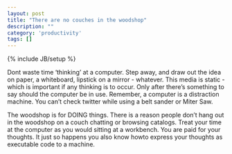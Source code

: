 ```yaml
---
layout: post
title: "There are no couches in the woodshop"
description: ""
category: 'productivity' 
tags: []
---
```

{% include JB/setup %}

Dont waste time ‘thinking’ at a computer. Step away, and draw out the idea on paper, a whiteboard, lipstick on a mirror - whatever. This media is static - which is important if any thinking is to occur. Only after there’s something to say should the computer be in use. Remember, a computer is a distraction machine. You can’t check twitter while using a belt sander or Miter Saw. 

The woodshop is for DOING things. There is a reason people don’t hang out in the woodshop on a couch chatting or browsing catalogs. Treat your time at the computer as you would sitting at a workbench. You are paid for your thoughts. It just so happens you also know howto express your thoughts as executable code to a machine.  
